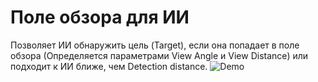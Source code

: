 # Поле обзора для ИИ
Позволяет ИИ обнаружить цель (Target), если она попадает в поле обзора (Определяется параметрами View Angle и View Distance) или подходит к ИИ ближе, чем Detection distance.
![Demo](https://user-images.githubusercontent.com/26546208/122597893-b8ca9500-d074-11eb-941f-1cf81bc60099.gif)
